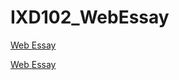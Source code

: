 # IXD102_WebEssay

<a href="https://github.com/ChrisDale99/IXD102_WebEssay.git/web_essay.html">Web Essay</a>

<a href="https://github.com/ChrisDale99/IXD102_WebEssay.git/web_essay.html">Web Essay</a>